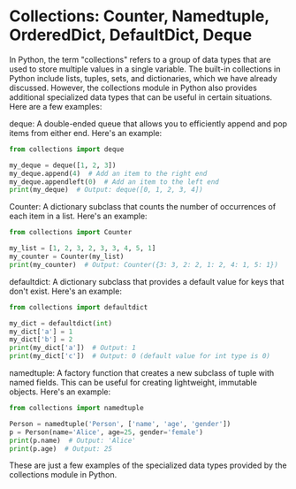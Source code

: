 # **Collections**: Counter, Namedtuple, OrderedDict, DefaultDict, Deque

In Python, the term "collections" refers to a group of data types that are used to store multiple values in a single variable. The built-in collections in Python include lists, tuples, sets, and dictionaries, which we have already discussed. However, the collections module in Python also provides additional specialized data types that can be useful in certain situations. Here are a few examples:

deque: A double-ended queue that allows you to efficiently append and pop items from either end. Here's an example:

```python
from collections import deque

my_deque = deque([1, 2, 3])
my_deque.append(4)  # Add an item to the right end
my_deque.appendleft(0)  # Add an item to the left end
print(my_deque)  # Output: deque([0, 1, 2, 3, 4])
```

Counter: A dictionary subclass that counts the number of occurrences of each item in a list. Here's an example:

```python
from collections import Counter

my_list = [1, 2, 3, 2, 3, 3, 4, 5, 1]
my_counter = Counter(my_list)
print(my_counter)  # Output: Counter({3: 3, 2: 2, 1: 2, 4: 1, 5: 1})
```

defaultdict: A dictionary subclass that provides a default value for keys that don't exist. Here's an example:

```python
from collections import defaultdict

my_dict = defaultdict(int)
my_dict['a'] = 1
my_dict['b'] = 2
print(my_dict['a'])  # Output: 1
print(my_dict['c'])  # Output: 0 (default value for int type is 0)
```

namedtuple: A factory function that creates a new subclass of tuple with named fields. This can be useful for creating lightweight, immutable objects. Here's an example:

```python
from collections import namedtuple

Person = namedtuple('Person', ['name', 'age', 'gender'])
p = Person(name='Alice', age=25, gender='female')
print(p.name)  # Output: 'Alice'
print(p.age)  # Output: 25
```

These are just a few examples of the specialized data types provided by the collections module in Python.
